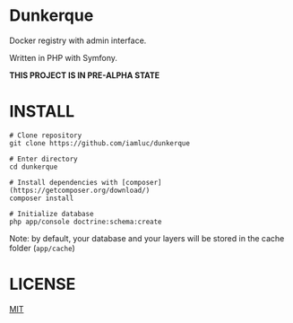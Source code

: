 Dunkerque
=========

Docker registry with admin interface.

Written in PHP with Symfony.

**THIS PROJECT IS IN PRE-ALPHA STATE**

# INSTALL

```
# Clone repository
git clone https://github.com/iamluc/dunkerque

# Enter directory
cd dunkerque

# Install dependencies with [composer](https://getcomposer.org/download/)
composer install

# Initialize database
php app/console doctrine:schema:create
```

Note: by default, your database and your layers will be stored in the cache folder (`app/cache`)

# LICENSE

[MIT](https://opensource.org/licenses/MIT)

